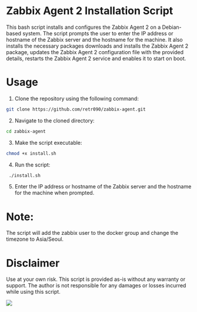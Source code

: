 # Zabbix Agent 2 Installation Script

This bash script installs and configures the Zabbix Agent 2 on a Debian-based system. The script prompts the user to enter the IP address or hostname of the Zabbix server and the hostname for the machine. It also installs the necessary packages downloads and installs the Zabbix Agent 2 package, updates the Zabbix Agent 2 configuration file with the provided details, restarts the Zabbix Agent 2 service and enables it to start on boot.

# Usage

1. Clone the repository using the following command:
```bash
git clone https://github.com/retr090/zabbix-agent.git
```
2. Navigate to the cloned directory:
```bash
cd zabbix-agent
```
3. Make the script executable:
```bash
chmod +x install.sh
```
4. Run the script:
```bash
 ./install.sh
```
5. Enter the IP address or hostname of the Zabbix server and the hostname for the machine when prompted.

# Note: 

The script will add the zabbix user to the docker group and change the timezone to Asia/Seoul.

# Disclaimer

Use at your own risk. This script is provided as-is without any warranty or support. The author is not responsible for any damages or losses incurred while using this script.

<a href="https://www.buymeacoffee.com/retr090"><img src="https://img.buymeacoffee.com/button-api/?text=Buy me a beer&emoji=🍺&slug=retr090&button_colour=FFDD00&font_colour=000000&font_family=Comic&outline_colour=000000&coffee_colour=ffffff" /></a>
